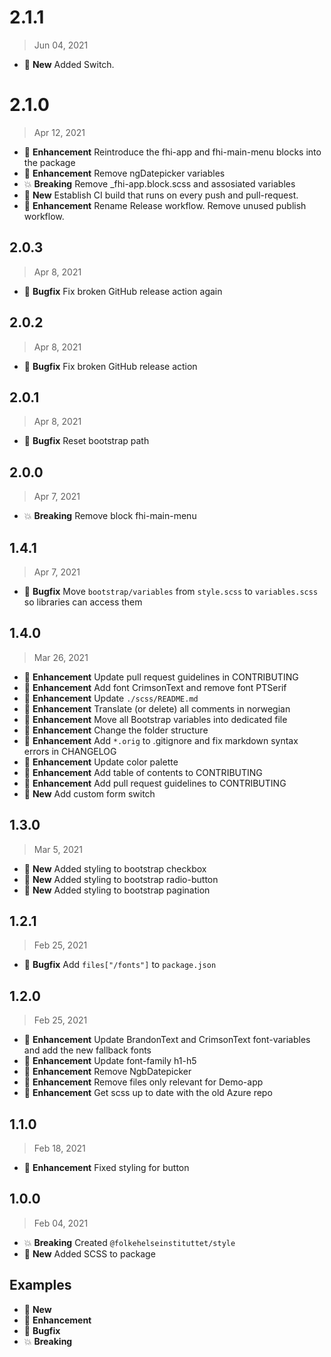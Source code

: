 # 2.1.1

> Jun 04, 2021

- :nut_and_bolt: **New** Added Switch.

# 2.1.0

> Apr 12, 2021

- :tada: **Enhancement** Reintroduce the fhi-app and fhi-main-menu blocks into the package
- :tada: **Enhancement** Remove ngDatepicker variables
- :boom: **Breaking** Remove \_fhi-app.block.scss and assosiated variables
- :nut_and_bolt: **New** Establish CI build that runs on every push and pull-request.
- :tada: **Enhancement** Rename Release workflow. Remove unused publish workflow.

## 2.0.3

> Apr 8, 2021

- :bug: **Bugfix** Fix broken GitHub release action again

## 2.0.2

> Apr 8, 2021

- :bug: **Bugfix** Fix broken GitHub release action

## 2.0.1

> Apr 8, 2021

- :bug: **Bugfix** Reset bootstrap path

## 2.0.0

> Apr 7, 2021

- :boom: **Breaking** Remove block fhi-main-menu

## 1.4.1

> Apr 7, 2021

- :bug: **Bugfix** Move `bootstrap/variables` from `style.scss` to `variables.scss` so libraries can access them

## 1.4.0

> Mar 26, 2021

- :tada: **Enhancement** Update pull request guidelines in CONTRIBUTING
- :tada: **Enhancement** Add font CrimsonText and remove font PTSerif
- :tada: **Enhancement** Update `./scss/README.md`
- :tada: **Enhancement** Translate (or delete) all comments in norwegian
- :tada: **Enhancement** Move all Bootstrap variables into dedicated file
- :tada: **Enhancement** Change the folder structure
- :tada: **Enhancement** Add `*.orig` to .gitignore and fix markdown syntax errors in CHANGELOG
- :tada: **Enhancement** Update color palette
- :tada: **Enhancement** Add table of contents to CONTRIBUTING
- :tada: **Enhancement** Add pull request guidelines to CONTRIBUTING
- :nut_and_bolt: **New** Add custom form switch

## 1.3.0

> Mar 5, 2021

- :nut_and_bolt: **New** Added styling to bootstrap checkbox
- :nut_and_bolt: **New** Added styling to bootstrap radio-button
- :nut_and_bolt: **New** Added styling to bootstrap pagination

## 1.2.1

> Feb 25, 2021

- :bug: **Bugfix** Add `files["/fonts"]` to `package.json`

## 1.2.0

> Feb 25, 2021

- :tada: **Enhancement** Update BrandonText and CrimsonText font-variables and add the new fallback fonts
- :tada: **Enhancement** Update font-family h1-h5
- :tada: **Enhancement** Remove NgbDatepicker
- :tada: **Enhancement** Remove files only relevant for Demo-app
- :tada: **Enhancement** Get scss up to date with the old Azure repo

## 1.1.0

> Feb 18, 2021

- :tada: **Enhancement** Fixed styling for button

## 1.0.0

> Feb 04, 2021

- :boom: **Breaking** Created `@folkehelseinstituttet/style`
- :nut_and_bolt: **New** Added SCSS to package

## Examples

- :nut_and_bolt: **New**
- :tada: **Enhancement**
- :bug: **Bugfix**
- :boom: **Breaking**
